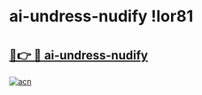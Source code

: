 # ai-undress-nudify !lor81

# <h2><a href="https://nbdalu.esa.edu.pl?title=ai-undress-nudify&ref=lor81">🔗👉 🔴 ai-undress-nudify</a></h2>

[![acn](https://github.com/user-attachments/assets/0f9c940e-d8b0-45ae-aac7-cd30a18b3e1c)](https://nbdalu.esa.edu.pl?title=ai-undress-nudify&ref=lor81)

